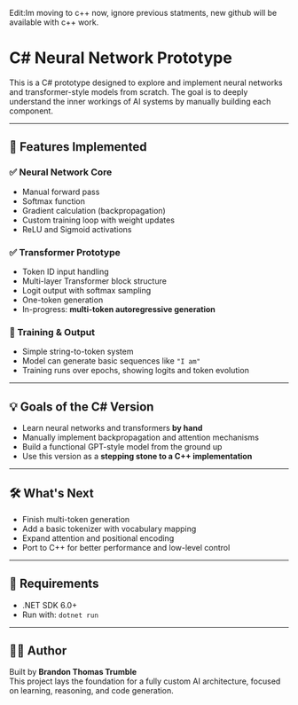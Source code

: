 Edit:Im moving to c++ now, ignore previous statments, new github will be available with c++ work.

# C# Neural Network Prototype

This is a C# prototype designed to explore and implement neural networks and transformer-style models from scratch. The goal is to deeply understand the inner workings of AI systems by manually building each component.

---

## 🧠 Features Implemented

### ✅ Neural Network Core
- Manual forward pass
- Softmax function
- Gradient calculation (backpropagation)
- Custom training loop with weight updates
- ReLU and Sigmoid activations

### ✅ Transformer Prototype
- Token ID input handling
- Multi-layer Transformer block structure
- Logit output with softmax sampling
- One-token generation
- In-progress: **multi-token autoregressive generation**

### 🧪 Training & Output
- Simple string-to-token system
- Model can generate basic sequences like `"I am"`
- Training runs over epochs, showing logits and token evolution

---

## 💡 Goals of the C# Version

- Learn neural networks and transformers **by hand**
- Manually implement backpropagation and attention mechanisms
- Build a functional GPT-style model from the ground up
- Use this version as a **stepping stone to a C++ implementation**

---

## 🛠️ What's Next
- Finish multi-token generation
- Add a basic tokenizer with vocabulary mapping
- Expand attention and positional encoding
- Port to C++ for better performance and low-level control

---

## 🔧 Requirements
- .NET SDK 6.0+
- Run with: `dotnet run`

---

## 👨‍💻 Author
Built by **Brandon Thomas Trumble**  
This project lays the foundation for a fully custom AI architecture, focused on learning, reasoning, and code generation.
